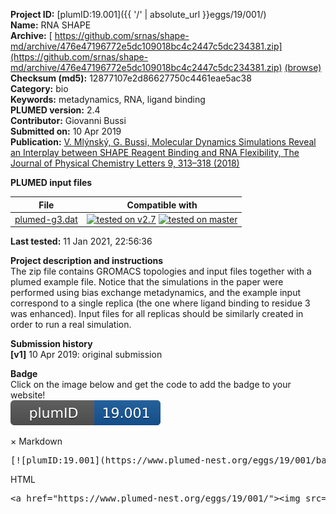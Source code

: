 **Project ID:** [plumID:19.001]({{ '/' | absolute_url }}eggs/19/001/)  
**Name:**  RNA SHAPE  
**Archive:** [ https://github.com/srnas/shape-md/archive/476e47196772e5dc109018bc4c2447c5dc234381.zip](https://github.com/srnas/shape-md/archive/476e47196772e5dc109018bc4c2447c5dc234381.zip) [(browse)](https://github.com/srnas/shape-md/tree/476e47196772e5dc109018bc4c2447c5dc234381)  
**Checksum (md5):** 12877107e2d86627750c4461eae5ac38  
**Category:**  bio  
**Keywords:**  metadynamics, RNA, ligand binding  
**PLUMED version:**  2.4  
**Contributor:**  Giovanni Bussi  
**Submitted on:** 10 Apr 2019  
**Publication:** [V. Mlýnský, G. Bussi, Molecular Dynamics Simulations Reveal an Interplay between SHAPE Reagent Binding and RNA Flexibility, The Journal of Physical Chemistry Letters 9, 313–318 (2018)](http://dx.doi.org/10.1021/acs.jpclett.7b02921)  
  
**PLUMED input files**  
  
| File     | Compatible with |  
|:--------:|:--------:|  
| [plumed-g3.dat](./data/plumed-g3.dat.md) |  [![tested on v2.7](https://img.shields.io/badge/v2.7-passing-green.svg)](data/plumed-g3.dat.plumed.stderr) [![tested on master](https://img.shields.io/badge/master-passing-green.svg)](data/plumed-g3.dat.plumed_master.stderr) |  
  
**Last tested:**  11 Jan 2021, 22:56:36
  
**Project description and instructions**  
The zip file contains GROMACS topologies and input files together with a plumed example file. Notice that the simulations in the paper were performed using bias exchange metadynamics, and the example input correspond to a single replica (the one where ligand binding to residue 3 was enhanced). Input files for all replicas should be similarly created in order to run a real simulation.

  
**Submission history**  
**[v1]** 10 Apr 2019: original submission  
  
**Badge**  
Click on the image below and get the code to add the badge to your website!  
<img src="./badge.svg" alt="plumeDnest:19.001" id="myBtn" class="badge">
<div id="myModal" class="modal">
  <div class="modal-content">
    <span class="close">&times;</span>
    Markdown<pre>[![plumID:19.001](https://www.plumed-nest.org/eggs/19/001/badge.svg)](https://www.plumed-nest.org/eggs/19/001/)</pre>
    HTML<pre>&lt;a href="https://www.plumed-nest.org/eggs/19/001/"&gt;&lt;img src="https://www.plumed-nest.org/eggs/19/001/badge.svg" alt="plumID:19.001"&gt;&lt;/a&gt;</pre>
  </div>
</div>
